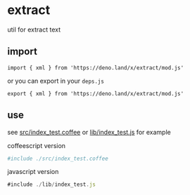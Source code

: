 # extract

util for extract text

## import

```
import { xml } from 'https://deno.land/x/extract/mod.js'
```

or you can export in your `deps.js`

```
export { xml } from 'https://deno.land/x/extract/mod.js'
```

## use

see [src/index_test.coffee](./src/index_test.coffee) or [lib/index_test.js](./lib/index_test.js)  for example

coffeescript version

```coffee
#include ./src/index_test.coffee
```

javascript version

```javascript
#include ./lib/index_test.js
```

